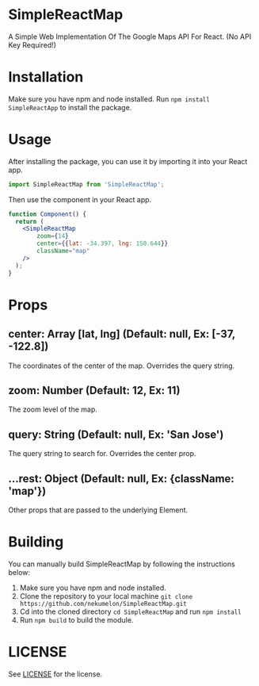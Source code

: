# SimpleReactMap

A Simple Web Implementation Of The Google Maps API For React. (No API Key Required!)

# Installation

Make sure you have npm and node installed. Run `npm install SimpleReactApp` to install the package.

# Usage

After installing the package, you can use it by importing it into your React app.

```js
import SimpleReactMap from 'SimpleReactMap';
```
Then use the component in your React app.

```jsx
function Component() {
  return (
    <SimpleReactMap 
        zoom={14} 
        center={{lat: -34.397, lng: 150.644}}
        className="map"
    />
  );
}
```

# Props

## center: Array [lat, lng] (Default: null, Ex: [-37, -122.8])
The coordinates of the center of the map. Overrides the query string.
## zoom: Number (Default: 12, Ex: 11)
The zoom level of the map.
## query: String (Default: null, Ex: 'San Jose')
The query string to search for. Overrides the center prop.

## ...rest: Object (Default: null, Ex: {className: 'map'})
Other props that are passed to the underlying Element.

# Building

You can manually build SimpleReactMap by following the instructions below:
1. Make sure you have npm and node installed.
2. Clone the repository to your local machine `git clone https://github.com/nekumelon/SimpleReactMap.git`
3. Cd into the cloned directory `cd SimpleReactMap` and run `npm install`
4. Run `npm build` to build the module.

# LICENSE
See [LICENSE](./LICENSE) for the license.